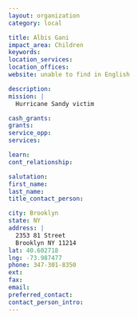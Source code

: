 ```yaml
---
layout: organization
category: local

title: Albis Gani
impact_area: Children
keywords: 
location_services: 
location_offices: 
website: unable to find in English

description: 
mission: |
  Hurricane Sandy victim

cash_grants: 
grants: 
service_opp: 
services: 

learn: 
cont_relationship: 

salutation: 
first_name: 
last_name: 
title_contact_person: 

city: Brooklyn
state: NY
address: |
  2353 81 Street     
  Brooklyn NY 11214
lat: 40.602718
lng: -73.987477
phone: 347-301-8350
ext: 
fax: 
email: 
preferred_contact: 
contact_person_intro: 
---
```

